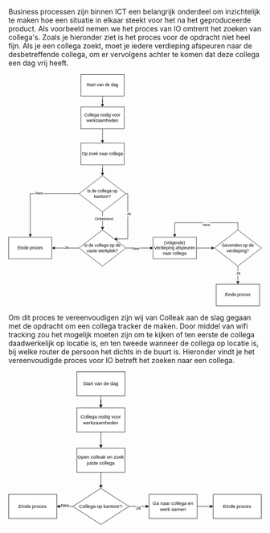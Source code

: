 Business processen zijn binnen ICT een belangrijk onderdeel om inzichtelijk te maken hoe een situatie in elkaar steekt voor het na het geproduceerde product. Als voorbeeld nemen we het proces van IO omtrent het zoeken van collega's. Zoals je hieronder ziet is het proces voor de opdracht niet heel fijn. Als je een collega zoekt, moet je iedere verdieping afspeuren naar de desbetreffende collega, om er vervolgens achter te komen dat deze collega een dag vrij heeft. 

<?xml version="1.0" encoding="UTF-8"?>
<!-- Do not edit this file with editors other than draw.io -->
<!DOCTYPE svg PUBLIC "-//W3C//DTD SVG 1.1//EN" "http://www.w3.org/Graphics/SVG/1.1/DTD/svg11.dtd">
<svg xmlns="http://www.w3.org/2000/svg" xmlns:xlink="http://www.w3.org/1999/xlink" version="1.1" width="701px" height="641px" viewBox="-0.5 -0.5 701 641" content="&lt;mxfile host=&quot;app.diagrams.net&quot; modified=&quot;2023-11-21T13:38:30.081Z&quot; agent=&quot;Mozilla/5.0 (Windows NT 10.0; Win64; x64) AppleWebKit/537.36 (KHTML, like Gecko) Chrome/118.0.0.0 Safari/537.36 OPR/104.0.0.0&quot; etag=&quot;E84qE6uD2wUQ0GPHKYXQ&quot; version=&quot;22.1.3&quot; type=&quot;device&quot;&gt;&#10;  &lt;diagram name=&quot;Pagina-1&quot; id=&quot;LfPKfRrwJHDOfv8HvWp7&quot;&gt;&#10;    &lt;mxGraphModel dx=&quot;2207&quot; dy=&quot;741&quot; grid=&quot;1&quot; gridSize=&quot;10&quot; guides=&quot;1&quot; tooltips=&quot;1&quot; connect=&quot;1&quot; arrows=&quot;1&quot; fold=&quot;1&quot; page=&quot;1&quot; pageScale=&quot;1&quot; pageWidth=&quot;827&quot; pageHeight=&quot;1169&quot; math=&quot;0&quot; shadow=&quot;0&quot;&gt;&#10;      &lt;root&gt;&#10;        &lt;mxCell id=&quot;0&quot; /&gt;&#10;        &lt;mxCell id=&quot;1&quot; parent=&quot;0&quot; /&gt;&#10;        &lt;mxCell id=&quot;MqJg5DTfybl2Y2PNUk1m-3&quot; style=&quot;edgeStyle=orthogonalEdgeStyle;rounded=0;orthogonalLoop=1;jettySize=auto;html=1;entryX=0.5;entryY=0;entryDx=0;entryDy=0;&quot; edge=&quot;1&quot; parent=&quot;1&quot; source=&quot;MqJg5DTfybl2Y2PNUk1m-1&quot; target=&quot;MqJg5DTfybl2Y2PNUk1m-30&quot;&gt;&#10;          &lt;mxGeometry relative=&quot;1&quot; as=&quot;geometry&quot; /&gt;&#10;        &lt;/mxCell&gt;&#10;        &lt;mxCell id=&quot;MqJg5DTfybl2Y2PNUk1m-1&quot; value=&quot;Start van de dag&quot; style=&quot;rounded=0;whiteSpace=wrap;html=1;&quot; vertex=&quot;1&quot; parent=&quot;1&quot;&gt;&#10;          &lt;mxGeometry x=&quot;170&quot; y=&quot;70&quot; width=&quot;120&quot; height=&quot;60&quot; as=&quot;geometry&quot; /&gt;&#10;        &lt;/mxCell&gt;&#10;        &lt;mxCell id=&quot;MqJg5DTfybl2Y2PNUk1m-7&quot; style=&quot;edgeStyle=orthogonalEdgeStyle;rounded=0;orthogonalLoop=1;jettySize=auto;html=1;&quot; edge=&quot;1&quot; parent=&quot;1&quot; source=&quot;MqJg5DTfybl2Y2PNUk1m-2&quot; target=&quot;MqJg5DTfybl2Y2PNUk1m-6&quot;&gt;&#10;          &lt;mxGeometry relative=&quot;1&quot; as=&quot;geometry&quot; /&gt;&#10;        &lt;/mxCell&gt;&#10;        &lt;mxCell id=&quot;MqJg5DTfybl2Y2PNUk1m-2&quot; value=&quot;Op zoek naar collega&quot; style=&quot;rounded=0;whiteSpace=wrap;html=1;&quot; vertex=&quot;1&quot; parent=&quot;1&quot;&gt;&#10;          &lt;mxGeometry x=&quot;170&quot; y=&quot;260&quot; width=&quot;120&quot; height=&quot;60&quot; as=&quot;geometry&quot; /&gt;&#10;        &lt;/mxCell&gt;&#10;        &lt;mxCell id=&quot;MqJg5DTfybl2Y2PNUk1m-8&quot; style=&quot;edgeStyle=orthogonalEdgeStyle;rounded=0;orthogonalLoop=1;jettySize=auto;html=1;entryX=0.5;entryY=0;entryDx=0;entryDy=0;&quot; edge=&quot;1&quot; parent=&quot;1&quot; source=&quot;MqJg5DTfybl2Y2PNUk1m-6&quot;&gt;&#10;          &lt;mxGeometry relative=&quot;1&quot; as=&quot;geometry&quot;&gt;&#10;            &lt;mxPoint x=&quot;230&quot; y=&quot;500&quot; as=&quot;targetPoint&quot; /&gt;&#10;          &lt;/mxGeometry&gt;&#10;        &lt;/mxCell&gt;&#10;        &lt;mxCell id=&quot;MqJg5DTfybl2Y2PNUk1m-9&quot; value=&quot;Onbekend&amp;lt;br&amp;gt;&quot; style=&quot;edgeLabel;html=1;align=center;verticalAlign=middle;resizable=0;points=[];&quot; vertex=&quot;1&quot; connectable=&quot;0&quot; parent=&quot;MqJg5DTfybl2Y2PNUk1m-8&quot;&gt;&#10;          &lt;mxGeometry x=&quot;-0.28&quot; y=&quot;3&quot; relative=&quot;1&quot; as=&quot;geometry&quot;&gt;&#10;            &lt;mxPoint as=&quot;offset&quot; /&gt;&#10;          &lt;/mxGeometry&gt;&#10;        &lt;/mxCell&gt;&#10;        &lt;mxCell id=&quot;MqJg5DTfybl2Y2PNUk1m-23&quot; style=&quot;edgeStyle=orthogonalEdgeStyle;rounded=0;orthogonalLoop=1;jettySize=auto;html=1;&quot; edge=&quot;1&quot; parent=&quot;1&quot; source=&quot;MqJg5DTfybl2Y2PNUk1m-6&quot; target=&quot;MqJg5DTfybl2Y2PNUk1m-16&quot;&gt;&#10;          &lt;mxGeometry relative=&quot;1&quot; as=&quot;geometry&quot; /&gt;&#10;        &lt;/mxCell&gt;&#10;        &lt;mxCell id=&quot;MqJg5DTfybl2Y2PNUk1m-24&quot; value=&quot;Nee&quot; style=&quot;edgeLabel;html=1;align=center;verticalAlign=middle;resizable=0;points=[];&quot; vertex=&quot;1&quot; connectable=&quot;0&quot; parent=&quot;MqJg5DTfybl2Y2PNUk1m-23&quot;&gt;&#10;          &lt;mxGeometry x=&quot;-0.1294&quot; y=&quot;-2&quot; relative=&quot;1&quot; as=&quot;geometry&quot;&gt;&#10;            &lt;mxPoint as=&quot;offset&quot; /&gt;&#10;          &lt;/mxGeometry&gt;&#10;        &lt;/mxCell&gt;&#10;        &lt;mxCell id=&quot;MqJg5DTfybl2Y2PNUk1m-25&quot; style=&quot;edgeStyle=orthogonalEdgeStyle;rounded=0;orthogonalLoop=1;jettySize=auto;html=1;entryX=1;entryY=0;entryDx=0;entryDy=0;&quot; edge=&quot;1&quot; parent=&quot;1&quot; source=&quot;MqJg5DTfybl2Y2PNUk1m-6&quot; target=&quot;MqJg5DTfybl2Y2PNUk1m-10&quot;&gt;&#10;          &lt;mxGeometry relative=&quot;1&quot; as=&quot;geometry&quot;&gt;&#10;            &lt;Array as=&quot;points&quot;&gt;&#10;              &lt;mxPoint x=&quot;300&quot; y=&quot;400&quot; /&gt;&#10;              &lt;mxPoint x=&quot;300&quot; y=&quot;525&quot; /&gt;&#10;            &lt;/Array&gt;&#10;          &lt;/mxGeometry&gt;&#10;        &lt;/mxCell&gt;&#10;        &lt;mxCell id=&quot;MqJg5DTfybl2Y2PNUk1m-26&quot; value=&quot;Ja&quot; style=&quot;edgeLabel;html=1;align=center;verticalAlign=middle;resizable=0;points=[];&quot; vertex=&quot;1&quot; connectable=&quot;0&quot; parent=&quot;MqJg5DTfybl2Y2PNUk1m-25&quot;&gt;&#10;          &lt;mxGeometry x=&quot;-0.2836&quot; y=&quot;2&quot; relative=&quot;1&quot; as=&quot;geometry&quot;&gt;&#10;            &lt;mxPoint as=&quot;offset&quot; /&gt;&#10;          &lt;/mxGeometry&gt;&#10;        &lt;/mxCell&gt;&#10;        &lt;mxCell id=&quot;MqJg5DTfybl2Y2PNUk1m-6&quot; value=&quot;Is de collega op kantoor?&quot; style=&quot;rhombus;whiteSpace=wrap;html=1;&quot; vertex=&quot;1&quot; parent=&quot;1&quot;&gt;&#10;          &lt;mxGeometry x=&quot;165&quot; y=&quot;350&quot; width=&quot;130&quot; height=&quot;100&quot; as=&quot;geometry&quot; /&gt;&#10;        &lt;/mxCell&gt;&#10;        &lt;mxCell id=&quot;MqJg5DTfybl2Y2PNUk1m-13&quot; style=&quot;edgeStyle=orthogonalEdgeStyle;rounded=0;orthogonalLoop=1;jettySize=auto;html=1;&quot; edge=&quot;1&quot; parent=&quot;1&quot; source=&quot;MqJg5DTfybl2Y2PNUk1m-10&quot;&gt;&#10;          &lt;mxGeometry relative=&quot;1&quot; as=&quot;geometry&quot;&gt;&#10;            &lt;mxPoint x=&quot;370&quot; y=&quot;550&quot; as=&quot;targetPoint&quot; /&gt;&#10;          &lt;/mxGeometry&gt;&#10;        &lt;/mxCell&gt;&#10;        &lt;mxCell id=&quot;MqJg5DTfybl2Y2PNUk1m-17&quot; value=&quot;Nee&quot; style=&quot;edgeLabel;html=1;align=center;verticalAlign=middle;resizable=0;points=[];&quot; vertex=&quot;1&quot; connectable=&quot;0&quot; parent=&quot;MqJg5DTfybl2Y2PNUk1m-13&quot;&gt;&#10;          &lt;mxGeometry x=&quot;-0.3113&quot; relative=&quot;1&quot; as=&quot;geometry&quot;&gt;&#10;            &lt;mxPoint as=&quot;offset&quot; /&gt;&#10;          &lt;/mxGeometry&gt;&#10;        &lt;/mxCell&gt;&#10;        &lt;mxCell id=&quot;MqJg5DTfybl2Y2PNUk1m-14&quot; style=&quot;edgeStyle=orthogonalEdgeStyle;rounded=0;orthogonalLoop=1;jettySize=auto;html=1;&quot; edge=&quot;1&quot; parent=&quot;1&quot; source=&quot;MqJg5DTfybl2Y2PNUk1m-10&quot;&gt;&#10;          &lt;mxGeometry relative=&quot;1&quot; as=&quot;geometry&quot;&gt;&#10;            &lt;mxPoint x=&quot;90&quot; y=&quot;550&quot; as=&quot;targetPoint&quot; /&gt;&#10;          &lt;/mxGeometry&gt;&#10;        &lt;/mxCell&gt;&#10;        &lt;mxCell id=&quot;MqJg5DTfybl2Y2PNUk1m-15&quot; value=&quot;Ja&quot; style=&quot;edgeLabel;html=1;align=center;verticalAlign=middle;resizable=0;points=[];&quot; vertex=&quot;1&quot; connectable=&quot;0&quot; parent=&quot;MqJg5DTfybl2Y2PNUk1m-14&quot;&gt;&#10;          &lt;mxGeometry x=&quot;-0.0199&quot; y=&quot;-3&quot; relative=&quot;1&quot; as=&quot;geometry&quot;&gt;&#10;            &lt;mxPoint x=&quot;4&quot; y=&quot;-3&quot; as=&quot;offset&quot; /&gt;&#10;          &lt;/mxGeometry&gt;&#10;        &lt;/mxCell&gt;&#10;        &lt;mxCell id=&quot;MqJg5DTfybl2Y2PNUk1m-10&quot; value=&quot;Is de collega op de vaste werkplek?&quot; style=&quot;rhombus;whiteSpace=wrap;html=1;&quot; vertex=&quot;1&quot; parent=&quot;1&quot;&gt;&#10;          &lt;mxGeometry x=&quot;165&quot; y=&quot;500&quot; width=&quot;130&quot; height=&quot;100&quot; as=&quot;geometry&quot; /&gt;&#10;        &lt;/mxCell&gt;&#10;        &lt;mxCell id=&quot;MqJg5DTfybl2Y2PNUk1m-16&quot; value=&quot;Einde proces&quot; style=&quot;rounded=0;whiteSpace=wrap;html=1;&quot; vertex=&quot;1&quot; parent=&quot;1&quot;&gt;&#10;          &lt;mxGeometry x=&quot;-30&quot; y=&quot;520&quot; width=&quot;120&quot; height=&quot;60&quot; as=&quot;geometry&quot; /&gt;&#10;        &lt;/mxCell&gt;&#10;        &lt;mxCell id=&quot;MqJg5DTfybl2Y2PNUk1m-20&quot; style=&quot;edgeStyle=orthogonalEdgeStyle;rounded=0;orthogonalLoop=1;jettySize=auto;html=1;entryX=0;entryY=0.5;entryDx=0;entryDy=0;&quot; edge=&quot;1&quot; parent=&quot;1&quot; source=&quot;MqJg5DTfybl2Y2PNUk1m-18&quot; target=&quot;MqJg5DTfybl2Y2PNUk1m-19&quot;&gt;&#10;          &lt;mxGeometry relative=&quot;1&quot; as=&quot;geometry&quot; /&gt;&#10;        &lt;/mxCell&gt;&#10;        &lt;mxCell id=&quot;MqJg5DTfybl2Y2PNUk1m-18&quot; value=&quot;(Volgende) Verdieping afspeuren naar collega&quot; style=&quot;rounded=0;whiteSpace=wrap;html=1;&quot; vertex=&quot;1&quot; parent=&quot;1&quot;&gt;&#10;          &lt;mxGeometry x=&quot;370&quot; y=&quot;520&quot; width=&quot;120&quot; height=&quot;60&quot; as=&quot;geometry&quot; /&gt;&#10;        &lt;/mxCell&gt;&#10;        &lt;mxCell id=&quot;MqJg5DTfybl2Y2PNUk1m-21&quot; style=&quot;edgeStyle=orthogonalEdgeStyle;rounded=0;orthogonalLoop=1;jettySize=auto;html=1;entryX=0.5;entryY=0;entryDx=0;entryDy=0;&quot; edge=&quot;1&quot; parent=&quot;1&quot; source=&quot;MqJg5DTfybl2Y2PNUk1m-19&quot; target=&quot;MqJg5DTfybl2Y2PNUk1m-18&quot;&gt;&#10;          &lt;mxGeometry relative=&quot;1&quot; as=&quot;geometry&quot;&gt;&#10;            &lt;Array as=&quot;points&quot;&gt;&#10;              &lt;mxPoint x=&quot;605&quot; y=&quot;480&quot; /&gt;&#10;              &lt;mxPoint x=&quot;430&quot; y=&quot;480&quot; /&gt;&#10;            &lt;/Array&gt;&#10;          &lt;/mxGeometry&gt;&#10;        &lt;/mxCell&gt;&#10;        &lt;mxCell id=&quot;MqJg5DTfybl2Y2PNUk1m-22&quot; value=&quot;Nee&quot; style=&quot;edgeLabel;html=1;align=center;verticalAlign=middle;resizable=0;points=[];&quot; vertex=&quot;1&quot; connectable=&quot;0&quot; parent=&quot;MqJg5DTfybl2Y2PNUk1m-21&quot;&gt;&#10;          &lt;mxGeometry x=&quot;-0.0809&quot; y=&quot;5&quot; relative=&quot;1&quot; as=&quot;geometry&quot;&gt;&#10;            &lt;mxPoint as=&quot;offset&quot; /&gt;&#10;          &lt;/mxGeometry&gt;&#10;        &lt;/mxCell&gt;&#10;        &lt;mxCell id=&quot;MqJg5DTfybl2Y2PNUk1m-27&quot; style=&quot;edgeStyle=orthogonalEdgeStyle;rounded=0;orthogonalLoop=1;jettySize=auto;html=1;&quot; edge=&quot;1&quot; parent=&quot;1&quot; source=&quot;MqJg5DTfybl2Y2PNUk1m-19&quot;&gt;&#10;          &lt;mxGeometry relative=&quot;1&quot; as=&quot;geometry&quot;&gt;&#10;            &lt;mxPoint x=&quot;605&quot; y=&quot;650&quot; as=&quot;targetPoint&quot; /&gt;&#10;          &lt;/mxGeometry&gt;&#10;        &lt;/mxCell&gt;&#10;        &lt;mxCell id=&quot;MqJg5DTfybl2Y2PNUk1m-29&quot; value=&quot;Ja&quot; style=&quot;edgeLabel;html=1;align=center;verticalAlign=middle;resizable=0;points=[];&quot; vertex=&quot;1&quot; connectable=&quot;0&quot; parent=&quot;MqJg5DTfybl2Y2PNUk1m-27&quot;&gt;&#10;          &lt;mxGeometry x=&quot;-0.2476&quot; relative=&quot;1&quot; as=&quot;geometry&quot;&gt;&#10;            &lt;mxPoint as=&quot;offset&quot; /&gt;&#10;          &lt;/mxGeometry&gt;&#10;        &lt;/mxCell&gt;&#10;        &lt;mxCell id=&quot;MqJg5DTfybl2Y2PNUk1m-19&quot; value=&quot;Gevonden op de verdieping?&quot; style=&quot;rhombus;whiteSpace=wrap;html=1;&quot; vertex=&quot;1&quot; parent=&quot;1&quot;&gt;&#10;          &lt;mxGeometry x=&quot;540&quot; y=&quot;500&quot; width=&quot;130&quot; height=&quot;100&quot; as=&quot;geometry&quot; /&gt;&#10;        &lt;/mxCell&gt;&#10;        &lt;mxCell id=&quot;MqJg5DTfybl2Y2PNUk1m-28&quot; value=&quot;Einde proces&quot; style=&quot;rounded=0;whiteSpace=wrap;html=1;&quot; vertex=&quot;1&quot; parent=&quot;1&quot;&gt;&#10;          &lt;mxGeometry x=&quot;545&quot; y=&quot;650&quot; width=&quot;120&quot; height=&quot;60&quot; as=&quot;geometry&quot; /&gt;&#10;        &lt;/mxCell&gt;&#10;        &lt;mxCell id=&quot;MqJg5DTfybl2Y2PNUk1m-31&quot; style=&quot;edgeStyle=orthogonalEdgeStyle;rounded=0;orthogonalLoop=1;jettySize=auto;html=1;exitX=0.5;exitY=1;exitDx=0;exitDy=0;entryX=0.5;entryY=0;entryDx=0;entryDy=0;&quot; edge=&quot;1&quot; parent=&quot;1&quot; source=&quot;MqJg5DTfybl2Y2PNUk1m-30&quot; target=&quot;MqJg5DTfybl2Y2PNUk1m-2&quot;&gt;&#10;          &lt;mxGeometry relative=&quot;1&quot; as=&quot;geometry&quot; /&gt;&#10;        &lt;/mxCell&gt;&#10;        &lt;mxCell id=&quot;MqJg5DTfybl2Y2PNUk1m-30&quot; value=&quot;Collega nodig voor werkzaamheden&quot; style=&quot;rounded=0;whiteSpace=wrap;html=1;&quot; vertex=&quot;1&quot; parent=&quot;1&quot;&gt;&#10;          &lt;mxGeometry x=&quot;170&quot; y=&quot;160&quot; width=&quot;120&quot; height=&quot;60&quot; as=&quot;geometry&quot; /&gt;&#10;        &lt;/mxCell&gt;&#10;      &lt;/root&gt;&#10;    &lt;/mxGraphModel&gt;&#10;  &lt;/diagram&gt;&#10;&lt;/mxfile&gt;&#10;"><defs/><g><path d="M 260 60 L 260 80 L 260 70 L 260 83.63" fill="none" stroke="rgb(0, 0, 0)" stroke-miterlimit="10" pointer-events="stroke"/><path d="M 260 88.88 L 256.5 81.88 L 260 83.63 L 263.5 81.88 Z" fill="rgb(0, 0, 0)" stroke="rgb(0, 0, 0)" stroke-miterlimit="10" pointer-events="all"/><rect x="200" y="0" width="120" height="60" fill="rgb(255, 255, 255)" stroke="rgb(0, 0, 0)" pointer-events="all"/><g transform="translate(-0.5 -0.5)"><switch><foreignObject pointer-events="none" width="100%" height="100%" requiredFeatures="http://www.w3.org/TR/SVG11/feature#Extensibility" style="overflow: visible; text-align: left;"><div xmlns="http://www.w3.org/1999/xhtml" style="display: flex; align-items: unsafe center; justify-content: unsafe center; width: 118px; height: 1px; padding-top: 30px; margin-left: 201px;"><div data-drawio-colors="color: rgb(0, 0, 0); " style="box-sizing: border-box; font-size: 0px; text-align: center;"><div style="display: inline-block; font-size: 12px; font-family: Helvetica; color: rgb(0, 0, 0); line-height: 1.2; pointer-events: all; white-space: normal; overflow-wrap: normal;">Start van de dag</div></div></div></foreignObject><text x="260" y="34" fill="rgb(0, 0, 0)" font-family="Helvetica" font-size="12px" text-anchor="middle">Start van de dag</text></switch></g><path d="M 260 250 L 260 270 L 260 260 L 260 273.63" fill="none" stroke="rgb(0, 0, 0)" stroke-miterlimit="10" pointer-events="stroke"/><path d="M 260 278.88 L 256.5 271.88 L 260 273.63 L 263.5 271.88 Z" fill="rgb(0, 0, 0)" stroke="rgb(0, 0, 0)" stroke-miterlimit="10" pointer-events="all"/><rect x="200" y="190" width="120" height="60" fill="rgb(255, 255, 255)" stroke="rgb(0, 0, 0)" pointer-events="all"/><g transform="translate(-0.5 -0.5)"><switch><foreignObject pointer-events="none" width="100%" height="100%" requiredFeatures="http://www.w3.org/TR/SVG11/feature#Extensibility" style="overflow: visible; text-align: left;"><div xmlns="http://www.w3.org/1999/xhtml" style="display: flex; align-items: unsafe center; justify-content: unsafe center; width: 118px; height: 1px; padding-top: 220px; margin-left: 201px;"><div data-drawio-colors="color: rgb(0, 0, 0); " style="box-sizing: border-box; font-size: 0px; text-align: center;"><div style="display: inline-block; font-size: 12px; font-family: Helvetica; color: rgb(0, 0, 0); line-height: 1.2; pointer-events: all; white-space: normal; overflow-wrap: normal;">Op zoek naar collega</div></div></div></foreignObject><text x="260" y="224" fill="rgb(0, 0, 0)" font-family="Helvetica" font-size="12px" text-anchor="middle">Op zoek naar collega</text></switch></g><path d="M 260 380 L 260 405 L 260 423.63" fill="none" stroke="rgb(0, 0, 0)" stroke-miterlimit="10" pointer-events="stroke"/><path d="M 260 428.88 L 256.5 421.88 L 260 423.63 L 263.5 421.88 Z" fill="rgb(0, 0, 0)" stroke="rgb(0, 0, 0)" stroke-miterlimit="10" pointer-events="all"/><g transform="translate(-0.5 -0.5)"><switch><foreignObject pointer-events="none" width="100%" height="100%" requiredFeatures="http://www.w3.org/TR/SVG11/feature#Extensibility" style="overflow: visible; text-align: left;"><div xmlns="http://www.w3.org/1999/xhtml" style="display: flex; align-items: unsafe center; justify-content: unsafe center; width: 1px; height: 1px; padding-top: 399px; margin-left: 264px;"><div data-drawio-colors="color: rgb(0, 0, 0); background-color: rgb(255, 255, 255); " style="box-sizing: border-box; font-size: 0px; text-align: center;"><div style="display: inline-block; font-size: 11px; font-family: Helvetica; color: rgb(0, 0, 0); line-height: 1.2; pointer-events: all; background-color: rgb(255, 255, 255); white-space: nowrap;">Onbekend<br /></div></div></div></foreignObject><text x="264" y="402" fill="rgb(0, 0, 0)" font-family="Helvetica" font-size="11px" text-anchor="middle">Onbekend&#xa;</text></switch></g><path d="M 195 330 L 60 330 L 60 443.63" fill="none" stroke="rgb(0, 0, 0)" stroke-miterlimit="10" pointer-events="stroke"/><path d="M 60 448.88 L 56.5 441.88 L 60 443.63 L 63.5 441.88 Z" fill="rgb(0, 0, 0)" stroke="rgb(0, 0, 0)" stroke-miterlimit="10" pointer-events="all"/><g transform="translate(-0.5 -0.5)"><switch><foreignObject pointer-events="none" width="100%" height="100%" requiredFeatures="http://www.w3.org/TR/SVG11/feature#Extensibility" style="overflow: visible; text-align: left;"><div xmlns="http://www.w3.org/1999/xhtml" style="display: flex; align-items: unsafe center; justify-content: unsafe center; width: 1px; height: 1px; padding-top: 329px; margin-left: 85px;"><div data-drawio-colors="color: rgb(0, 0, 0); background-color: rgb(255, 255, 255); " style="box-sizing: border-box; font-size: 0px; text-align: center;"><div style="display: inline-block; font-size: 11px; font-family: Helvetica; color: rgb(0, 0, 0); line-height: 1.2; pointer-events: all; background-color: rgb(255, 255, 255); white-space: nowrap;">Nee</div></div></div></foreignObject><text x="85" y="332" fill="rgb(0, 0, 0)" font-family="Helvetica" font-size="11px" text-anchor="middle">Nee</text></switch></g><path d="M 325 330 L 330 330 L 330 455 L 298.87 455" fill="none" stroke="rgb(0, 0, 0)" stroke-miterlimit="10" pointer-events="stroke"/><path d="M 293.62 455 L 300.62 451.5 L 298.87 455 L 300.62 458.5 Z" fill="rgb(0, 0, 0)" stroke="rgb(0, 0, 0)" stroke-miterlimit="10" pointer-events="all"/><g transform="translate(-0.5 -0.5)"><switch><foreignObject pointer-events="none" width="100%" height="100%" requiredFeatures="http://www.w3.org/TR/SVG11/feature#Extensibility" style="overflow: visible; text-align: left;"><div xmlns="http://www.w3.org/1999/xhtml" style="display: flex; align-items: unsafe center; justify-content: unsafe center; width: 1px; height: 1px; padding-top: 386px; margin-left: 333px;"><div data-drawio-colors="color: rgb(0, 0, 0); background-color: rgb(255, 255, 255); " style="box-sizing: border-box; font-size: 0px; text-align: center;"><div style="display: inline-block; font-size: 11px; font-family: Helvetica; color: rgb(0, 0, 0); line-height: 1.2; pointer-events: all; background-color: rgb(255, 255, 255); white-space: nowrap;">Ja</div></div></div></foreignObject><text x="333" y="389" fill="rgb(0, 0, 0)" font-family="Helvetica" font-size="11px" text-anchor="middle">Ja</text></switch></g><path d="M 260 280 L 325 330 L 260 380 L 195 330 Z" fill="rgb(255, 255, 255)" stroke="rgb(0, 0, 0)" stroke-miterlimit="10" pointer-events="all"/><g transform="translate(-0.5 -0.5)"><switch><foreignObject pointer-events="none" width="100%" height="100%" requiredFeatures="http://www.w3.org/TR/SVG11/feature#Extensibility" style="overflow: visible; text-align: left;"><div xmlns="http://www.w3.org/1999/xhtml" style="display: flex; align-items: unsafe center; justify-content: unsafe center; width: 128px; height: 1px; padding-top: 330px; margin-left: 196px;"><div data-drawio-colors="color: rgb(0, 0, 0); " style="box-sizing: border-box; font-size: 0px; text-align: center;"><div style="display: inline-block; font-size: 12px; font-family: Helvetica; color: rgb(0, 0, 0); line-height: 1.2; pointer-events: all; white-space: normal; overflow-wrap: normal;">Is de collega op kantoor?</div></div></div></foreignObject><text x="260" y="334" fill="rgb(0, 0, 0)" font-family="Helvetica" font-size="12px" text-anchor="middle">Is de collega op kant...</text></switch></g><path d="M 325 480 L 362.5 480 L 393.63 480" fill="none" stroke="rgb(0, 0, 0)" stroke-miterlimit="10" pointer-events="stroke"/><path d="M 398.88 480 L 391.88 483.5 L 393.63 480 L 391.88 476.5 Z" fill="rgb(0, 0, 0)" stroke="rgb(0, 0, 0)" stroke-miterlimit="10" pointer-events="all"/><g transform="translate(-0.5 -0.5)"><switch><foreignObject pointer-events="none" width="100%" height="100%" requiredFeatures="http://www.w3.org/TR/SVG11/feature#Extensibility" style="overflow: visible; text-align: left;"><div xmlns="http://www.w3.org/1999/xhtml" style="display: flex; align-items: unsafe center; justify-content: unsafe center; width: 1px; height: 1px; padding-top: 481px; margin-left: 352px;"><div data-drawio-colors="color: rgb(0, 0, 0); background-color: rgb(255, 255, 255); " style="box-sizing: border-box; font-size: 0px; text-align: center;"><div style="display: inline-block; font-size: 11px; font-family: Helvetica; color: rgb(0, 0, 0); line-height: 1.2; pointer-events: all; background-color: rgb(255, 255, 255); white-space: nowrap;">Nee</div></div></div></foreignObject><text x="352" y="484" fill="rgb(0, 0, 0)" font-family="Helvetica" font-size="11px" text-anchor="middle">Nee</text></switch></g><path d="M 195 480 L 158 480 L 126.37 480" fill="none" stroke="rgb(0, 0, 0)" stroke-miterlimit="10" pointer-events="stroke"/><path d="M 121.12 480 L 128.12 476.5 L 126.37 480 L 128.12 483.5 Z" fill="rgb(0, 0, 0)" stroke="rgb(0, 0, 0)" stroke-miterlimit="10" pointer-events="all"/><g transform="translate(-0.5 -0.5)"><switch><foreignObject pointer-events="none" width="100%" height="100%" requiredFeatures="http://www.w3.org/TR/SVG11/feature#Extensibility" style="overflow: visible; text-align: left;"><div xmlns="http://www.w3.org/1999/xhtml" style="display: flex; align-items: unsafe center; justify-content: unsafe center; width: 1px; height: 1px; padding-top: 478px; margin-left: 160px;"><div data-drawio-colors="color: rgb(0, 0, 0); background-color: rgb(255, 255, 255); " style="box-sizing: border-box; font-size: 0px; text-align: center;"><div style="display: inline-block; font-size: 11px; font-family: Helvetica; color: rgb(0, 0, 0); line-height: 1.2; pointer-events: all; background-color: rgb(255, 255, 255); white-space: nowrap;">Ja</div></div></div></foreignObject><text x="160" y="481" fill="rgb(0, 0, 0)" font-family="Helvetica" font-size="11px" text-anchor="middle">Ja</text></switch></g><path d="M 260 430 L 325 480 L 260 530 L 195 480 Z" fill="rgb(255, 255, 255)" stroke="rgb(0, 0, 0)" stroke-miterlimit="10" pointer-events="all"/><g transform="translate(-0.5 -0.5)"><switch><foreignObject pointer-events="none" width="100%" height="100%" requiredFeatures="http://www.w3.org/TR/SVG11/feature#Extensibility" style="overflow: visible; text-align: left;"><div xmlns="http://www.w3.org/1999/xhtml" style="display: flex; align-items: unsafe center; justify-content: unsafe center; width: 128px; height: 1px; padding-top: 480px; margin-left: 196px;"><div data-drawio-colors="color: rgb(0, 0, 0); " style="box-sizing: border-box; font-size: 0px; text-align: center;"><div style="display: inline-block; font-size: 12px; font-family: Helvetica; color: rgb(0, 0, 0); line-height: 1.2; pointer-events: all; white-space: normal; overflow-wrap: normal;">Is de collega op de vaste werkplek?</div></div></div></foreignObject><text x="260" y="484" fill="rgb(0, 0, 0)" font-family="Helvetica" font-size="12px" text-anchor="middle">Is de collega op de v...</text></switch></g><rect x="0" y="450" width="120" height="60" fill="rgb(255, 255, 255)" stroke="rgb(0, 0, 0)" pointer-events="all"/><g transform="translate(-0.5 -0.5)"><switch><foreignObject pointer-events="none" width="100%" height="100%" requiredFeatures="http://www.w3.org/TR/SVG11/feature#Extensibility" style="overflow: visible; text-align: left;"><div xmlns="http://www.w3.org/1999/xhtml" style="display: flex; align-items: unsafe center; justify-content: unsafe center; width: 118px; height: 1px; padding-top: 480px; margin-left: 1px;"><div data-drawio-colors="color: rgb(0, 0, 0); " style="box-sizing: border-box; font-size: 0px; text-align: center;"><div style="display: inline-block; font-size: 12px; font-family: Helvetica; color: rgb(0, 0, 0); line-height: 1.2; pointer-events: all; white-space: normal; overflow-wrap: normal;">Einde proces</div></div></div></foreignObject><text x="60" y="484" fill="rgb(0, 0, 0)" font-family="Helvetica" font-size="12px" text-anchor="middle">Einde proces</text></switch></g><path d="M 520 480 L 563.63 480" fill="none" stroke="rgb(0, 0, 0)" stroke-miterlimit="10" pointer-events="stroke"/><path d="M 568.88 480 L 561.88 483.5 L 563.63 480 L 561.88 476.5 Z" fill="rgb(0, 0, 0)" stroke="rgb(0, 0, 0)" stroke-miterlimit="10" pointer-events="all"/><rect x="400" y="450" width="120" height="60" fill="rgb(255, 255, 255)" stroke="rgb(0, 0, 0)" pointer-events="all"/><g transform="translate(-0.5 -0.5)"><switch><foreignObject pointer-events="none" width="100%" height="100%" requiredFeatures="http://www.w3.org/TR/SVG11/feature#Extensibility" style="overflow: visible; text-align: left;"><div xmlns="http://www.w3.org/1999/xhtml" style="display: flex; align-items: unsafe center; justify-content: unsafe center; width: 118px; height: 1px; padding-top: 480px; margin-left: 401px;"><div data-drawio-colors="color: rgb(0, 0, 0); " style="box-sizing: border-box; font-size: 0px; text-align: center;"><div style="display: inline-block; font-size: 12px; font-family: Helvetica; color: rgb(0, 0, 0); line-height: 1.2; pointer-events: all; white-space: normal; overflow-wrap: normal;">(Volgende) Verdieping afspeuren naar collega</div></div></div></foreignObject><text x="460" y="484" fill="rgb(0, 0, 0)" font-family="Helvetica" font-size="12px" text-anchor="middle">(Volgende) Verdiepin...</text></switch></g><path d="M 635 430 L 635 410 L 460 410 L 460 443.63" fill="none" stroke="rgb(0, 0, 0)" stroke-miterlimit="10" pointer-events="stroke"/><path d="M 460 448.88 L 456.5 441.88 L 460 443.63 L 463.5 441.88 Z" fill="rgb(0, 0, 0)" stroke="rgb(0, 0, 0)" stroke-miterlimit="10" pointer-events="all"/><g transform="translate(-0.5 -0.5)"><switch><foreignObject pointer-events="none" width="100%" height="100%" requiredFeatures="http://www.w3.org/TR/SVG11/feature#Extensibility" style="overflow: visible; text-align: left;"><div xmlns="http://www.w3.org/1999/xhtml" style="display: flex; align-items: unsafe center; justify-content: unsafe center; width: 1px; height: 1px; padding-top: 416px; margin-left: 548px;"><div data-drawio-colors="color: rgb(0, 0, 0); background-color: rgb(255, 255, 255); " style="box-sizing: border-box; font-size: 0px; text-align: center;"><div style="display: inline-block; font-size: 11px; font-family: Helvetica; color: rgb(0, 0, 0); line-height: 1.2; pointer-events: all; background-color: rgb(255, 255, 255); white-space: nowrap;">Nee</div></div></div></foreignObject><text x="548" y="419" fill="rgb(0, 0, 0)" font-family="Helvetica" font-size="11px" text-anchor="middle">Nee</text></switch></g><path d="M 635 530 L 635 555 L 635 573.63" fill="none" stroke="rgb(0, 0, 0)" stroke-miterlimit="10" pointer-events="stroke"/><path d="M 635 578.88 L 631.5 571.88 L 635 573.63 L 638.5 571.88 Z" fill="rgb(0, 0, 0)" stroke="rgb(0, 0, 0)" stroke-miterlimit="10" pointer-events="all"/><g transform="translate(-0.5 -0.5)"><switch><foreignObject pointer-events="none" width="100%" height="100%" requiredFeatures="http://www.w3.org/TR/SVG11/feature#Extensibility" style="overflow: visible; text-align: left;"><div xmlns="http://www.w3.org/1999/xhtml" style="display: flex; align-items: unsafe center; justify-content: unsafe center; width: 1px; height: 1px; padding-top: 550px; margin-left: 636px;"><div data-drawio-colors="color: rgb(0, 0, 0); background-color: rgb(255, 255, 255); " style="box-sizing: border-box; font-size: 0px; text-align: center;"><div style="display: inline-block; font-size: 11px; font-family: Helvetica; color: rgb(0, 0, 0); line-height: 1.2; pointer-events: all; background-color: rgb(255, 255, 255); white-space: nowrap;">Ja</div></div></div></foreignObject><text x="636" y="553" fill="rgb(0, 0, 0)" font-family="Helvetica" font-size="11px" text-anchor="middle">Ja</text></switch></g><path d="M 635 430 L 700 480 L 635 530 L 570 480 Z" fill="rgb(255, 255, 255)" stroke="rgb(0, 0, 0)" stroke-miterlimit="10" pointer-events="all"/><g transform="translate(-0.5 -0.5)"><switch><foreignObject pointer-events="none" width="100%" height="100%" requiredFeatures="http://www.w3.org/TR/SVG11/feature#Extensibility" style="overflow: visible; text-align: left;"><div xmlns="http://www.w3.org/1999/xhtml" style="display: flex; align-items: unsafe center; justify-content: unsafe center; width: 128px; height: 1px; padding-top: 480px; margin-left: 571px;"><div data-drawio-colors="color: rgb(0, 0, 0); " style="box-sizing: border-box; font-size: 0px; text-align: center;"><div style="display: inline-block; font-size: 12px; font-family: Helvetica; color: rgb(0, 0, 0); line-height: 1.2; pointer-events: all; white-space: normal; overflow-wrap: normal;">Gevonden op de verdieping?</div></div></div></foreignObject><text x="635" y="484" fill="rgb(0, 0, 0)" font-family="Helvetica" font-size="12px" text-anchor="middle">Gevonden op de verdie...</text></switch></g><rect x="575" y="580" width="120" height="60" fill="rgb(255, 255, 255)" stroke="rgb(0, 0, 0)" pointer-events="all"/><g transform="translate(-0.5 -0.5)"><switch><foreignObject pointer-events="none" width="100%" height="100%" requiredFeatures="http://www.w3.org/TR/SVG11/feature#Extensibility" style="overflow: visible; text-align: left;"><div xmlns="http://www.w3.org/1999/xhtml" style="display: flex; align-items: unsafe center; justify-content: unsafe center; width: 118px; height: 1px; padding-top: 610px; margin-left: 576px;"><div data-drawio-colors="color: rgb(0, 0, 0); " style="box-sizing: border-box; font-size: 0px; text-align: center;"><div style="display: inline-block; font-size: 12px; font-family: Helvetica; color: rgb(0, 0, 0); line-height: 1.2; pointer-events: all; white-space: normal; overflow-wrap: normal;">Einde proces</div></div></div></foreignObject><text x="635" y="614" fill="rgb(0, 0, 0)" font-family="Helvetica" font-size="12px" text-anchor="middle">Einde proces</text></switch></g><path d="M 260 150 L 260 183.63" fill="none" stroke="rgb(0, 0, 0)" stroke-miterlimit="10" pointer-events="stroke"/><path d="M 260 188.88 L 256.5 181.88 L 260 183.63 L 263.5 181.88 Z" fill="rgb(0, 0, 0)" stroke="rgb(0, 0, 0)" stroke-miterlimit="10" pointer-events="all"/><rect x="200" y="90" width="120" height="60" fill="rgb(255, 255, 255)" stroke="rgb(0, 0, 0)" pointer-events="all"/><g transform="translate(-0.5 -0.5)"><switch><foreignObject pointer-events="none" width="100%" height="100%" requiredFeatures="http://www.w3.org/TR/SVG11/feature#Extensibility" style="overflow: visible; text-align: left;"><div xmlns="http://www.w3.org/1999/xhtml" style="display: flex; align-items: unsafe center; justify-content: unsafe center; width: 118px; height: 1px; padding-top: 120px; margin-left: 201px;"><div data-drawio-colors="color: rgb(0, 0, 0); " style="box-sizing: border-box; font-size: 0px; text-align: center;"><div style="display: inline-block; font-size: 12px; font-family: Helvetica; color: rgb(0, 0, 0); line-height: 1.2; pointer-events: all; white-space: normal; overflow-wrap: normal;">Collega nodig voor werkzaamheden</div></div></div></foreignObject><text x="260" y="124" fill="rgb(0, 0, 0)" font-family="Helvetica" font-size="12px" text-anchor="middle">Collega nodig voor w...</text></switch></g></g><switch><g requiredFeatures="http://www.w3.org/TR/SVG11/feature#Extensibility"/><a transform="translate(0,-5)" xlink:href="https://www.drawio.com/doc/faq/svg-export-text-problems" target="_blank"><text text-anchor="middle" font-size="10px" x="50%" y="100%">Text is not SVG - cannot display</text></a></switch></svg>

Om dit proces te vereenvoudigen zijn wij van Colleak aan de slag gegaan met de opdracht om een collega tracker de maken. Door middel van wifi tracking zou het mogelijk moeten zijn om te kijken of ten eerste de collega daadwerkelijk op locatie is, en ten tweede wanneer de collega op locatie is, bij welke router de persoon het dichts in de buurt is. Hieronder vindt je het vereenvoudigde proces voor IO betreft het zoeken naar een collega.

<?xml version="1.0" encoding="UTF-8"?>
<!-- Do not edit this file with editors other than draw.io -->
<!DOCTYPE svg PUBLIC "-//W3C//DTD SVG 1.1//EN" "http://www.w3.org/Graphics/SVG/1.1/DTD/svg11.dtd">
<svg xmlns="http://www.w3.org/2000/svg" xmlns:xlink="http://www.w3.org/1999/xlink" version="1.1" width="631px" height="381px" viewBox="-0.5 -0.5 631 381" content="&lt;mxfile host=&quot;app.diagrams.net&quot; modified=&quot;2023-11-21T13:42:33.926Z&quot; agent=&quot;Mozilla/5.0 (Windows NT 10.0; Win64; x64) AppleWebKit/537.36 (KHTML, like Gecko) Chrome/118.0.0.0 Safari/537.36 OPR/104.0.0.0&quot; etag=&quot;BGk0nyoDASr9Pce0poJz&quot; version=&quot;22.1.3&quot; type=&quot;device&quot;&gt;&#10;  &lt;diagram name=&quot;Pagina-1&quot; id=&quot;jC4o_y8Z5gGQsOhPGjt5&quot;&gt;&#10;    &lt;mxGraphModel dx=&quot;1380&quot; dy=&quot;741&quot; grid=&quot;1&quot; gridSize=&quot;10&quot; guides=&quot;1&quot; tooltips=&quot;1&quot; connect=&quot;1&quot; arrows=&quot;1&quot; fold=&quot;1&quot; page=&quot;1&quot; pageScale=&quot;1&quot; pageWidth=&quot;827&quot; pageHeight=&quot;1169&quot; math=&quot;0&quot; shadow=&quot;0&quot;&gt;&#10;      &lt;root&gt;&#10;        &lt;mxCell id=&quot;0&quot; /&gt;&#10;        &lt;mxCell id=&quot;1&quot; parent=&quot;0&quot; /&gt;&#10;        &lt;mxCell id=&quot;srPGKNIzGlCGKkO5UHlh-2&quot; style=&quot;edgeStyle=orthogonalEdgeStyle;rounded=0;orthogonalLoop=1;jettySize=auto;html=1;entryX=0.5;entryY=0;entryDx=0;entryDy=0;&quot; edge=&quot;1&quot; parent=&quot;1&quot; source=&quot;srPGKNIzGlCGKkO5UHlh-3&quot; target=&quot;srPGKNIzGlCGKkO5UHlh-4&quot;&gt;&#10;          &lt;mxGeometry relative=&quot;1&quot; as=&quot;geometry&quot; /&gt;&#10;        &lt;/mxCell&gt;&#10;        &lt;mxCell id=&quot;srPGKNIzGlCGKkO5UHlh-3&quot; value=&quot;Start van de dag&quot; style=&quot;rounded=0;whiteSpace=wrap;html=1;&quot; vertex=&quot;1&quot; parent=&quot;1&quot;&gt;&#10;          &lt;mxGeometry x=&quot;300&quot; y=&quot;140&quot; width=&quot;120&quot; height=&quot;60&quot; as=&quot;geometry&quot; /&gt;&#10;        &lt;/mxCell&gt;&#10;        &lt;mxCell id=&quot;srPGKNIzGlCGKkO5UHlh-5&quot; style=&quot;edgeStyle=orthogonalEdgeStyle;rounded=0;orthogonalLoop=1;jettySize=auto;html=1;&quot; edge=&quot;1&quot; parent=&quot;1&quot; source=&quot;srPGKNIzGlCGKkO5UHlh-4&quot;&gt;&#10;          &lt;mxGeometry relative=&quot;1&quot; as=&quot;geometry&quot;&gt;&#10;            &lt;mxPoint x=&quot;360&quot; y=&quot;330&quot; as=&quot;targetPoint&quot; /&gt;&#10;          &lt;/mxGeometry&gt;&#10;        &lt;/mxCell&gt;&#10;        &lt;mxCell id=&quot;srPGKNIzGlCGKkO5UHlh-4&quot; value=&quot;Collega nodig voor werkzaamheden&quot; style=&quot;rounded=0;whiteSpace=wrap;html=1;&quot; vertex=&quot;1&quot; parent=&quot;1&quot;&gt;&#10;          &lt;mxGeometry x=&quot;300&quot; y=&quot;230&quot; width=&quot;120&quot; height=&quot;60&quot; as=&quot;geometry&quot; /&gt;&#10;        &lt;/mxCell&gt;&#10;        &lt;mxCell id=&quot;srPGKNIzGlCGKkO5UHlh-13&quot; style=&quot;edgeStyle=orthogonalEdgeStyle;rounded=0;orthogonalLoop=1;jettySize=auto;html=1;&quot; edge=&quot;1&quot; parent=&quot;1&quot; source=&quot;srPGKNIzGlCGKkO5UHlh-9&quot; target=&quot;srPGKNIzGlCGKkO5UHlh-14&quot;&gt;&#10;          &lt;mxGeometry relative=&quot;1&quot; as=&quot;geometry&quot;&gt;&#10;            &lt;mxPoint x=&quot;220&quot; y=&quot;475&quot; as=&quot;targetPoint&quot; /&gt;&#10;          &lt;/mxGeometry&gt;&#10;        &lt;/mxCell&gt;&#10;        &lt;mxCell id=&quot;srPGKNIzGlCGKkO5UHlh-19&quot; value=&quot;Nee&quot; style=&quot;edgeLabel;html=1;align=center;verticalAlign=middle;resizable=0;points=[];&quot; vertex=&quot;1&quot; connectable=&quot;0&quot; parent=&quot;srPGKNIzGlCGKkO5UHlh-13&quot;&gt;&#10;          &lt;mxGeometry x=&quot;0.05&quot; y=&quot;-3&quot; relative=&quot;1&quot; as=&quot;geometry&quot;&gt;&#10;            &lt;mxPoint as=&quot;offset&quot; /&gt;&#10;          &lt;/mxGeometry&gt;&#10;        &lt;/mxCell&gt;&#10;        &lt;mxCell id=&quot;srPGKNIzGlCGKkO5UHlh-15&quot; style=&quot;edgeStyle=orthogonalEdgeStyle;rounded=0;orthogonalLoop=1;jettySize=auto;html=1;&quot; edge=&quot;1&quot; parent=&quot;1&quot; source=&quot;srPGKNIzGlCGKkO5UHlh-9&quot; target=&quot;srPGKNIzGlCGKkO5UHlh-16&quot;&gt;&#10;          &lt;mxGeometry relative=&quot;1&quot; as=&quot;geometry&quot;&gt;&#10;            &lt;mxPoint x=&quot;480&quot; y=&quot;475&quot; as=&quot;targetPoint&quot; /&gt;&#10;          &lt;/mxGeometry&gt;&#10;        &lt;/mxCell&gt;&#10;        &lt;mxCell id=&quot;srPGKNIzGlCGKkO5UHlh-20&quot; value=&quot;Ja&quot; style=&quot;edgeLabel;html=1;align=center;verticalAlign=middle;resizable=0;points=[];&quot; vertex=&quot;1&quot; connectable=&quot;0&quot; parent=&quot;srPGKNIzGlCGKkO5UHlh-15&quot;&gt;&#10;          &lt;mxGeometry x=&quot;-0.12&quot; y=&quot;-3&quot; relative=&quot;1&quot; as=&quot;geometry&quot;&gt;&#10;            &lt;mxPoint as=&quot;offset&quot; /&gt;&#10;          &lt;/mxGeometry&gt;&#10;        &lt;/mxCell&gt;&#10;        &lt;mxCell id=&quot;srPGKNIzGlCGKkO5UHlh-9&quot; value=&quot;Collega op kantoor?&quot; style=&quot;rhombus;whiteSpace=wrap;html=1;&quot; vertex=&quot;1&quot; parent=&quot;1&quot;&gt;&#10;          &lt;mxGeometry x=&quot;290&quot; y=&quot;430&quot; width=&quot;140&quot; height=&quot;90&quot; as=&quot;geometry&quot; /&gt;&#10;        &lt;/mxCell&gt;&#10;        &lt;mxCell id=&quot;srPGKNIzGlCGKkO5UHlh-12&quot; style=&quot;edgeStyle=orthogonalEdgeStyle;rounded=0;orthogonalLoop=1;jettySize=auto;html=1;entryX=0.5;entryY=0;entryDx=0;entryDy=0;&quot; edge=&quot;1&quot; parent=&quot;1&quot; source=&quot;srPGKNIzGlCGKkO5UHlh-11&quot; target=&quot;srPGKNIzGlCGKkO5UHlh-9&quot;&gt;&#10;          &lt;mxGeometry relative=&quot;1&quot; as=&quot;geometry&quot; /&gt;&#10;        &lt;/mxCell&gt;&#10;        &lt;mxCell id=&quot;srPGKNIzGlCGKkO5UHlh-11&quot; value=&quot;Open colleak en zoek juiste collega&quot; style=&quot;rounded=0;whiteSpace=wrap;html=1;&quot; vertex=&quot;1&quot; parent=&quot;1&quot;&gt;&#10;          &lt;mxGeometry x=&quot;300&quot; y=&quot;330&quot; width=&quot;120&quot; height=&quot;60&quot; as=&quot;geometry&quot; /&gt;&#10;        &lt;/mxCell&gt;&#10;        &lt;mxCell id=&quot;srPGKNIzGlCGKkO5UHlh-14&quot; value=&quot;Einde proces&quot; style=&quot;rounded=0;whiteSpace=wrap;html=1;&quot; vertex=&quot;1&quot; parent=&quot;1&quot;&gt;&#10;          &lt;mxGeometry x=&quot;130&quot; y=&quot;445&quot; width=&quot;120&quot; height=&quot;60&quot; as=&quot;geometry&quot; /&gt;&#10;        &lt;/mxCell&gt;&#10;        &lt;mxCell id=&quot;srPGKNIzGlCGKkO5UHlh-17&quot; style=&quot;edgeStyle=orthogonalEdgeStyle;rounded=0;orthogonalLoop=1;jettySize=auto;html=1;&quot; edge=&quot;1&quot; parent=&quot;1&quot; source=&quot;srPGKNIzGlCGKkO5UHlh-16&quot;&gt;&#10;          &lt;mxGeometry relative=&quot;1&quot; as=&quot;geometry&quot;&gt;&#10;            &lt;mxPoint x=&quot;640&quot; y=&quot;475&quot; as=&quot;targetPoint&quot; /&gt;&#10;          &lt;/mxGeometry&gt;&#10;        &lt;/mxCell&gt;&#10;        &lt;mxCell id=&quot;srPGKNIzGlCGKkO5UHlh-16&quot; value=&quot;Ga naar collega en werk samen&quot; style=&quot;rounded=0;whiteSpace=wrap;html=1;&quot; vertex=&quot;1&quot; parent=&quot;1&quot;&gt;&#10;          &lt;mxGeometry x=&quot;480&quot; y=&quot;445&quot; width=&quot;120&quot; height=&quot;60&quot; as=&quot;geometry&quot; /&gt;&#10;        &lt;/mxCell&gt;&#10;        &lt;mxCell id=&quot;srPGKNIzGlCGKkO5UHlh-18&quot; value=&quot;Einde proces&quot; style=&quot;rounded=0;whiteSpace=wrap;html=1;&quot; vertex=&quot;1&quot; parent=&quot;1&quot;&gt;&#10;          &lt;mxGeometry x=&quot;640&quot; y=&quot;445&quot; width=&quot;120&quot; height=&quot;60&quot; as=&quot;geometry&quot; /&gt;&#10;        &lt;/mxCell&gt;&#10;      &lt;/root&gt;&#10;    &lt;/mxGraphModel&gt;&#10;  &lt;/diagram&gt;&#10;&lt;/mxfile&gt;&#10;"><defs/><g><path d="M 230 60 L 230 80 L 230 70 L 230 83.63" fill="none" stroke="rgb(0, 0, 0)" stroke-miterlimit="10" pointer-events="stroke"/><path d="M 230 88.88 L 226.5 81.88 L 230 83.63 L 233.5 81.88 Z" fill="rgb(0, 0, 0)" stroke="rgb(0, 0, 0)" stroke-miterlimit="10" pointer-events="all"/><rect x="170" y="0" width="120" height="60" fill="rgb(255, 255, 255)" stroke="rgb(0, 0, 0)" pointer-events="all"/><g transform="translate(-0.5 -0.5)"><switch><foreignObject pointer-events="none" width="100%" height="100%" requiredFeatures="http://www.w3.org/TR/SVG11/feature#Extensibility" style="overflow: visible; text-align: left;"><div xmlns="http://www.w3.org/1999/xhtml" style="display: flex; align-items: unsafe center; justify-content: unsafe center; width: 118px; height: 1px; padding-top: 30px; margin-left: 171px;"><div data-drawio-colors="color: rgb(0, 0, 0); " style="box-sizing: border-box; font-size: 0px; text-align: center;"><div style="display: inline-block; font-size: 12px; font-family: Helvetica; color: rgb(0, 0, 0); line-height: 1.2; pointer-events: all; white-space: normal; overflow-wrap: normal;">Start van de dag</div></div></div></foreignObject><text x="230" y="34" fill="rgb(0, 0, 0)" font-family="Helvetica" font-size="12px" text-anchor="middle">Start van de dag</text></switch></g><path d="M 230 150 L 230 170 L 230 183.63" fill="none" stroke="rgb(0, 0, 0)" stroke-miterlimit="10" pointer-events="stroke"/><path d="M 230 188.88 L 226.5 181.88 L 230 183.63 L 233.5 181.88 Z" fill="rgb(0, 0, 0)" stroke="rgb(0, 0, 0)" stroke-miterlimit="10" pointer-events="all"/><rect x="170" y="90" width="120" height="60" fill="rgb(255, 255, 255)" stroke="rgb(0, 0, 0)" pointer-events="all"/><g transform="translate(-0.5 -0.5)"><switch><foreignObject pointer-events="none" width="100%" height="100%" requiredFeatures="http://www.w3.org/TR/SVG11/feature#Extensibility" style="overflow: visible; text-align: left;"><div xmlns="http://www.w3.org/1999/xhtml" style="display: flex; align-items: unsafe center; justify-content: unsafe center; width: 118px; height: 1px; padding-top: 120px; margin-left: 171px;"><div data-drawio-colors="color: rgb(0, 0, 0); " style="box-sizing: border-box; font-size: 0px; text-align: center;"><div style="display: inline-block; font-size: 12px; font-family: Helvetica; color: rgb(0, 0, 0); line-height: 1.2; pointer-events: all; white-space: normal; overflow-wrap: normal;">Collega nodig voor werkzaamheden</div></div></div></foreignObject><text x="230" y="124" fill="rgb(0, 0, 0)" font-family="Helvetica" font-size="12px" text-anchor="middle">Collega nodig voor w...</text></switch></g><path d="M 160 335 L 126.37 335" fill="none" stroke="rgb(0, 0, 0)" stroke-miterlimit="10" pointer-events="stroke"/><path d="M 121.12 335 L 128.12 331.5 L 126.37 335 L 128.12 338.5 Z" fill="rgb(0, 0, 0)" stroke="rgb(0, 0, 0)" stroke-miterlimit="10" pointer-events="all"/><g transform="translate(-0.5 -0.5)"><switch><foreignObject pointer-events="none" width="100%" height="100%" requiredFeatures="http://www.w3.org/TR/SVG11/feature#Extensibility" style="overflow: visible; text-align: left;"><div xmlns="http://www.w3.org/1999/xhtml" style="display: flex; align-items: unsafe center; justify-content: unsafe center; width: 1px; height: 1px; padding-top: 333px; margin-left: 140px;"><div data-drawio-colors="color: rgb(0, 0, 0); background-color: rgb(255, 255, 255); " style="box-sizing: border-box; font-size: 0px; text-align: center;"><div style="display: inline-block; font-size: 11px; font-family: Helvetica; color: rgb(0, 0, 0); line-height: 1.2; pointer-events: all; background-color: rgb(255, 255, 255); white-space: nowrap;">Nee</div></div></div></foreignObject><text x="140" y="336" fill="rgb(0, 0, 0)" font-family="Helvetica" font-size="11px" text-anchor="middle">Nee</text></switch></g><path d="M 300 335 L 343.63 335" fill="none" stroke="rgb(0, 0, 0)" stroke-miterlimit="10" pointer-events="stroke"/><path d="M 348.88 335 L 341.88 338.5 L 343.63 335 L 341.88 331.5 Z" fill="rgb(0, 0, 0)" stroke="rgb(0, 0, 0)" stroke-miterlimit="10" pointer-events="all"/><g transform="translate(-0.5 -0.5)"><switch><foreignObject pointer-events="none" width="100%" height="100%" requiredFeatures="http://www.w3.org/TR/SVG11/feature#Extensibility" style="overflow: visible; text-align: left;"><div xmlns="http://www.w3.org/1999/xhtml" style="display: flex; align-items: unsafe center; justify-content: unsafe center; width: 1px; height: 1px; padding-top: 339px; margin-left: 323px;"><div data-drawio-colors="color: rgb(0, 0, 0); background-color: rgb(255, 255, 255); " style="box-sizing: border-box; font-size: 0px; text-align: center;"><div style="display: inline-block; font-size: 11px; font-family: Helvetica; color: rgb(0, 0, 0); line-height: 1.2; pointer-events: all; background-color: rgb(255, 255, 255); white-space: nowrap;">Ja</div></div></div></foreignObject><text x="323" y="342" fill="rgb(0, 0, 0)" font-family="Helvetica" font-size="11px" text-anchor="middle">Ja</text></switch></g><path d="M 230 290 L 300 335 L 230 380 L 160 335 Z" fill="rgb(255, 255, 255)" stroke="rgb(0, 0, 0)" stroke-miterlimit="10" pointer-events="all"/><g transform="translate(-0.5 -0.5)"><switch><foreignObject pointer-events="none" width="100%" height="100%" requiredFeatures="http://www.w3.org/TR/SVG11/feature#Extensibility" style="overflow: visible; text-align: left;"><div xmlns="http://www.w3.org/1999/xhtml" style="display: flex; align-items: unsafe center; justify-content: unsafe center; width: 138px; height: 1px; padding-top: 335px; margin-left: 161px;"><div data-drawio-colors="color: rgb(0, 0, 0); " style="box-sizing: border-box; font-size: 0px; text-align: center;"><div style="display: inline-block; font-size: 12px; font-family: Helvetica; color: rgb(0, 0, 0); line-height: 1.2; pointer-events: all; white-space: normal; overflow-wrap: normal;">Collega op kantoor?</div></div></div></foreignObject><text x="230" y="339" fill="rgb(0, 0, 0)" font-family="Helvetica" font-size="12px" text-anchor="middle">Collega op kantoor?</text></switch></g><path d="M 230 250 L 230 283.63" fill="none" stroke="rgb(0, 0, 0)" stroke-miterlimit="10" pointer-events="stroke"/><path d="M 230 288.88 L 226.5 281.88 L 230 283.63 L 233.5 281.88 Z" fill="rgb(0, 0, 0)" stroke="rgb(0, 0, 0)" stroke-miterlimit="10" pointer-events="all"/><rect x="170" y="190" width="120" height="60" fill="rgb(255, 255, 255)" stroke="rgb(0, 0, 0)" pointer-events="all"/><g transform="translate(-0.5 -0.5)"><switch><foreignObject pointer-events="none" width="100%" height="100%" requiredFeatures="http://www.w3.org/TR/SVG11/feature#Extensibility" style="overflow: visible; text-align: left;"><div xmlns="http://www.w3.org/1999/xhtml" style="display: flex; align-items: unsafe center; justify-content: unsafe center; width: 118px; height: 1px; padding-top: 220px; margin-left: 171px;"><div data-drawio-colors="color: rgb(0, 0, 0); " style="box-sizing: border-box; font-size: 0px; text-align: center;"><div style="display: inline-block; font-size: 12px; font-family: Helvetica; color: rgb(0, 0, 0); line-height: 1.2; pointer-events: all; white-space: normal; overflow-wrap: normal;">Open colleak en zoek juiste collega</div></div></div></foreignObject><text x="230" y="224" fill="rgb(0, 0, 0)" font-family="Helvetica" font-size="12px" text-anchor="middle">Open colleak en zoek...</text></switch></g><rect x="0" y="305" width="120" height="60" fill="rgb(255, 255, 255)" stroke="rgb(0, 0, 0)" pointer-events="all"/><g transform="translate(-0.5 -0.5)"><switch><foreignObject pointer-events="none" width="100%" height="100%" requiredFeatures="http://www.w3.org/TR/SVG11/feature#Extensibility" style="overflow: visible; text-align: left;"><div xmlns="http://www.w3.org/1999/xhtml" style="display: flex; align-items: unsafe center; justify-content: unsafe center; width: 118px; height: 1px; padding-top: 335px; margin-left: 1px;"><div data-drawio-colors="color: rgb(0, 0, 0); " style="box-sizing: border-box; font-size: 0px; text-align: center;"><div style="display: inline-block; font-size: 12px; font-family: Helvetica; color: rgb(0, 0, 0); line-height: 1.2; pointer-events: all; white-space: normal; overflow-wrap: normal;">Einde proces</div></div></div></foreignObject><text x="60" y="339" fill="rgb(0, 0, 0)" font-family="Helvetica" font-size="12px" text-anchor="middle">Einde proces</text></switch></g><path d="M 470 335 L 490 335 L 503.63 335" fill="none" stroke="rgb(0, 0, 0)" stroke-miterlimit="10" pointer-events="stroke"/><path d="M 508.88 335 L 501.88 338.5 L 503.63 335 L 501.88 331.5 Z" fill="rgb(0, 0, 0)" stroke="rgb(0, 0, 0)" stroke-miterlimit="10" pointer-events="all"/><rect x="350" y="305" width="120" height="60" fill="rgb(255, 255, 255)" stroke="rgb(0, 0, 0)" pointer-events="all"/><g transform="translate(-0.5 -0.5)"><switch><foreignObject pointer-events="none" width="100%" height="100%" requiredFeatures="http://www.w3.org/TR/SVG11/feature#Extensibility" style="overflow: visible; text-align: left;"><div xmlns="http://www.w3.org/1999/xhtml" style="display: flex; align-items: unsafe center; justify-content: unsafe center; width: 118px; height: 1px; padding-top: 335px; margin-left: 351px;"><div data-drawio-colors="color: rgb(0, 0, 0); " style="box-sizing: border-box; font-size: 0px; text-align: center;"><div style="display: inline-block; font-size: 12px; font-family: Helvetica; color: rgb(0, 0, 0); line-height: 1.2; pointer-events: all; white-space: normal; overflow-wrap: normal;">Ga naar collega en werk samen</div></div></div></foreignObject><text x="410" y="339" fill="rgb(0, 0, 0)" font-family="Helvetica" font-size="12px" text-anchor="middle">Ga naar collega en w...</text></switch></g><rect x="510" y="305" width="120" height="60" fill="rgb(255, 255, 255)" stroke="rgb(0, 0, 0)" pointer-events="all"/><g transform="translate(-0.5 -0.5)"><switch><foreignObject pointer-events="none" width="100%" height="100%" requiredFeatures="http://www.w3.org/TR/SVG11/feature#Extensibility" style="overflow: visible; text-align: left;"><div xmlns="http://www.w3.org/1999/xhtml" style="display: flex; align-items: unsafe center; justify-content: unsafe center; width: 118px; height: 1px; padding-top: 335px; margin-left: 511px;"><div data-drawio-colors="color: rgb(0, 0, 0); " style="box-sizing: border-box; font-size: 0px; text-align: center;"><div style="display: inline-block; font-size: 12px; font-family: Helvetica; color: rgb(0, 0, 0); line-height: 1.2; pointer-events: all; white-space: normal; overflow-wrap: normal;">Einde proces</div></div></div></foreignObject><text x="570" y="339" fill="rgb(0, 0, 0)" font-family="Helvetica" font-size="12px" text-anchor="middle">Einde proces</text></switch></g></g><switch><g requiredFeatures="http://www.w3.org/TR/SVG11/feature#Extensibility"/><a transform="translate(0,-5)" xlink:href="https://www.drawio.com/doc/faq/svg-export-text-problems" target="_blank"><text text-anchor="middle" font-size="10px" x="50%" y="100%">Text is not SVG - cannot display</text></a></switch></svg>